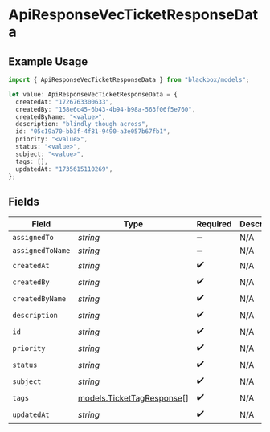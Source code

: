 # ApiResponseVecTicketResponseData

## Example Usage

```typescript
import { ApiResponseVecTicketResponseData } from "blackbox/models";

let value: ApiResponseVecTicketResponseData = {
  createdAt: "1726763300633",
  createdBy: "158e6c45-6b43-4b94-b98a-563f06f5e760",
  createdByName: "<value>",
  description: "blindly though across",
  id: "05c19a70-bb3f-4f81-9490-a3e057b67fb1",
  priority: "<value>",
  status: "<value>",
  subject: "<value>",
  tags: [],
  updatedAt: "1735615110269",
};
```

## Fields

| Field                                                        | Type                                                         | Required                                                     | Description                                                  |
| ------------------------------------------------------------ | ------------------------------------------------------------ | ------------------------------------------------------------ | ------------------------------------------------------------ |
| `assignedTo`                                                 | *string*                                                     | :heavy_minus_sign:                                           | N/A                                                          |
| `assignedToName`                                             | *string*                                                     | :heavy_minus_sign:                                           | N/A                                                          |
| `createdAt`                                                  | *string*                                                     | :heavy_check_mark:                                           | N/A                                                          |
| `createdBy`                                                  | *string*                                                     | :heavy_check_mark:                                           | N/A                                                          |
| `createdByName`                                              | *string*                                                     | :heavy_check_mark:                                           | N/A                                                          |
| `description`                                                | *string*                                                     | :heavy_check_mark:                                           | N/A                                                          |
| `id`                                                         | *string*                                                     | :heavy_check_mark:                                           | N/A                                                          |
| `priority`                                                   | *string*                                                     | :heavy_check_mark:                                           | N/A                                                          |
| `status`                                                     | *string*                                                     | :heavy_check_mark:                                           | N/A                                                          |
| `subject`                                                    | *string*                                                     | :heavy_check_mark:                                           | N/A                                                          |
| `tags`                                                       | [models.TicketTagResponse](../models/tickettagresponse.md)[] | :heavy_check_mark:                                           | N/A                                                          |
| `updatedAt`                                                  | *string*                                                     | :heavy_check_mark:                                           | N/A                                                          |